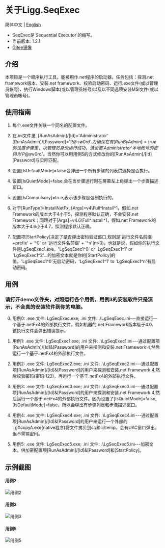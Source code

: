 # 关于Ligg.SeqExec
简体中文 | [English](./README.md)
- SeqExec是'Sequential Executor'的缩写。
- 当前版本: 1.2.1
- [Gitee镜像](https://www.gitee.com/liggin2019/Ligg.SeqExec)
## 介绍
本项目是一个顺序执行工具，能被用作.net程序的启动器。任务包括：探测.net framework版本、安装.net framework、校验启动密码、运行.exe文件(或以管理员帐号)、执行Windows脚本(或以管理员帐号)以及以不同选项安装MSI文件(或以管理员帐号)。


## 使用指南
1. 每个.exe文件关联一个同名的配置文件。
2. 在.ini文件里, [RunAsAdmin]/[Id]='Administrator'  [RunAsAdmin]/[Password]='P@s$w0rd'. 为确保在有[RunByAdmin]=true的设置步骤里，以管理员身份运行成功，请设置'Administrator'本地帐号的密码为'P@s$w0rd'。当然你可以用用例5的方式修改你的[RunAsAdmin]/[Id][Password]与实际匹配。

3. 设置[IsDefaultMode]=false会弹出一个所有步骤的列表供选择是否执行。

4. 设置[IsQuietMode]=false,会在当步骤运行时在屏幕左上角弹出一个步骤描述窗口。

5. 设置[IsCompulsory]=true,表示该步骤是强制执行的。

6. 对于[RunType]=InstallNetFx, [Args]=v4\Full^Install^1，假如.net Framework的版本大于4小于5，探测程序默认正确，不会安装.net Framework；同理对于[Args]=v4.6\Full^Install^1，假如.net Framework的版本大于4.6小于4.7，探测程序默认正确。

7. 配置项[StartPolicy]决定了是否弹出密码验证窗口,规则是'运行文件名前缀+prefix' + '^0' or '运行文件名前缀' + '^n'(n>0)。也就是说，假如你的执行文件是LgSeqExec1.exe，'LgSeqExec1^0' or 'LgSeqExec1^1' or 'LgSeqExec1^2'...的加密文本就是你的[StartPolicy]的值。'LgSeqExec1^0'无启动密码，'LgSeqExec1^1' to 'LgSeqExec1^n'有启动密码。

## 用例
### 请打开demo文件夹，对照运行各个用例，用例3的安装软件只是演示，不会真的安装软件到你的电脑。
0. 用例0: .exe 文件: LgSeqExec.exe; .ini 文件: .\LgSeqExec.ini---直接运行一个基于.netFx4的外部执行文件，假如机器的.net Framework版本低于4.0，该执行文件会弹出错误提示。

1. 用例1: .exe 文件: LgSeqExec1.exe; .ini 文件: .\LgSeqExec1.ini---通过配置项[RunAsAdmin]/[Id]&[Password]的用户来探测和安装.net Framework 4,然后运行一个基于.netFx4的外部执行文件。

2. 用例2: .exe 文件: LgSeqExec2.exe; .ini 文件: .\LgSeqExec2.ini---通过配置项[RunAsAdmin]/[Id]&[Password]的用户来探测和安装.net Framework 4,然后校验密码(密码:123)，再运行一个基于.netFx4的外部执行文件。

3. 用例3: .exe 文件: LgSeqExec3.exe; .ini 文件: .\LgSeqExec3.ini---通过配置项[RunAsAdmin]/[Id]&[Password]的用户来探测和安装.net Framework 4,然后运行一个基于.netFx4的外部执行文件。因为设置了[IsQuietMode]=false, [IsDefaultMode]=false，所以会弹出有步骤列表和步骤描述窗口。

4. 用例4: .exe 文件: LgSeqExec4.exe; .ini 文件: .\LgSeqExec4.ini---通过配置项[RunAsAdmin]/[Id]&[Password]的用户来运行一个外部的LgXcopyA.exe(native程序)将文件拷贝到c:\和c:\temp。会有UAC窗口弹出，但不需输密码。


5. 用例5: .exe 文件: LgSeqExec5.exe; .ini 文件: .\LgSeqExec5.ini---加密文本。供加密配置项[RunAsAdmin]/[Id]&[Password]和[StartPolicy]。

## 示例截图
#### 用例2
![用例2](https://liggin2019.gitee.io/static/images/SeqExec/case2.png)
#### 用例3
![用例3](https://liggin2019.gitee.io/static/images/SeqExec/case3.png)
#### 用例5
![用例5](https://liggin2019.gitee.io/static/images/SeqExec/case5.png)